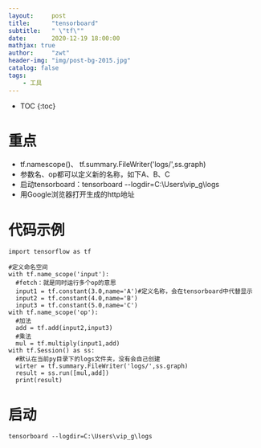 ```yaml
---
layout:     post
title:      "tensorboard"
subtitle:   " \"tf\""
date:       2020-12-19 18:00:00
mathjax: true
author:     "zwt"
header-img: "img/post-bg-2015.jpg"
catalog: false
tags:
    - 工具
---
```

* TOC
{:toc}


# 重点
- tf.namescope()、 tf.summary.FileWriter('logs/',ss.graph)
- 参数名、op都可以定义新的名称，如下A、B、C
- 启动tensorboard：tensorboard --logdir=C:\Users\vip_g\logs
- 用Google浏览器打开生成的http地址


# 代码示例

```
import tensorflow as tf

#定义命名空间
with tf.name_scope('input'):
  #fetch：就是同时运行多个op的意思
  input1 = tf.constant(3.0,name='A')#定义名称，会在tensorboard中代替显示
  input2 = tf.constant(4.0,name='B')
  input3 = tf.constant(5.0,name='C')
with tf.name_scope('op'):
  #加法
  add = tf.add(input2,input3)
  #乘法
  mul = tf.multiply(input1,add)
with tf.Session() as ss:
  #默认在当前py目录下的logs文件夹，没有会自己创建
  wirter = tf.summary.FileWriter('logs/',ss.graph)
  result = ss.run([mul,add])
  print(result)
```

# 启动
```
tensorboard --logdir=C:\Users\vip_g\logs
```